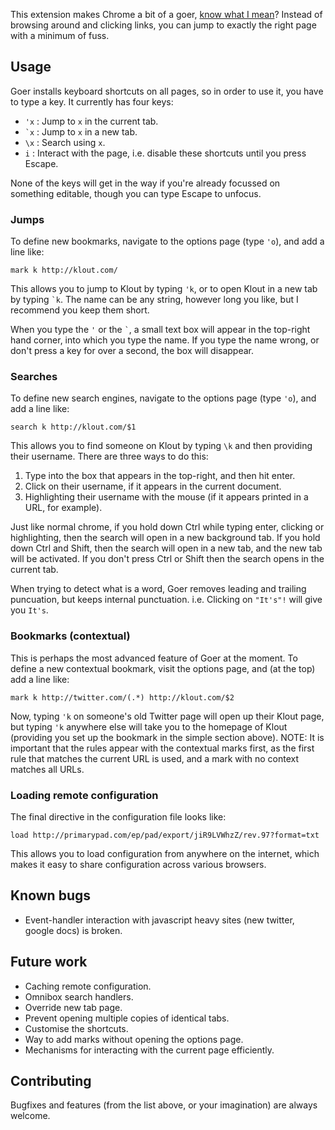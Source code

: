 This extension makes Chrome a bit of a goer, [know what I mean](http://www.youtube.com/watch?v=jT3_UCm1A5I)? Instead of browsing around and clicking links, you can jump to exactly the right page with a minimum of fuss.

Usage
-----

Goer installs keyboard shortcuts on all pages, so in order to use it, you have to type a key. It currently has four keys:

* `'x` : Jump to `x` in the current tab.
* <code>\`x</code> : Jump to `x` in a new tab.
* `\x` : Search using `x`.
* `i` : Interact with the page, i.e. disable these shortcuts until you press Escape.

None of the keys will get in the way if you're already focussed on something editable, though you can type Escape to unfocus.

### Jumps ###

To define new bookmarks, navigate to the options page (type `'o`), and add a line like:

    mark k http://klout.com/

This allows you to jump to Klout by typing `'k`, or to open Klout in a new tab by typing <code>\`k</code>. The name can be any string, however long you like, but I recommend you keep them short.

When you type the <code>'</code> or the <code>\`</code>, a small text box will appear in the top-right hand corner, into which you type the name. If you type the name wrong, or don't press a key for over a second, the box will disappear.

### Searches ###

To define new search engines, navigate to the options page (type `'o`), and add a line like:

    search k http://klout.com/$1

This allows you to find someone on Klout by typing `\k` and then providing their username. There are three ways to do this:

1. Type into the box that appears in the top-right, and then hit enter.
2. Click on their username, if it appears in the current document.
3. Highlighting their username with the mouse (if it appears printed in a URL, for example).

Just like normal chrome, if you hold down Ctrl while typing enter, clicking or highlighting, then the search will open in a new background tab. If you hold down Ctrl and Shift, then the search will open in a new tab, and the new tab will be activated. If you don't press Ctrl or Shift then the search opens in the current tab.

When trying to detect what is a word, Goer removes leading and trailing puncuation, but keeps internal punctuation. i.e. Clicking on <code>"It's"!</code> will give you <code>It's</code>.

### Bookmarks (contextual) ###

This is perhaps the most advanced feature of Goer at the moment. To define a new contextual bookmark, visit the options page, and (at the top) add a line like:

    mark k http://twitter.com/(.*) http://klout.com/$2

Now, typing `'k` on someone's old Twitter page will open up their Klout page, but typing `'k` anywhere else will take you to the homepage of Klout (providing you set up the bookmark in the simple section above). NOTE: It is important that the rules appear with the contextual marks first, as the first rule that matches the current URL is used, and a mark with no context matches all URLs.

### Loading remote configuration ###

The final directive in the configuration file looks like:

    load http://primarypad.com/ep/pad/export/jiR9LVWhzZ/rev.97?format=txt

This allows you to load configuration from anywhere on the internet, which makes it easy to share configuration across various browsers.

Known bugs
----------

* Event-handler interaction with javascript heavy sites (new twitter, google docs) is broken.

Future work
-----------

* Caching remote configuration.
* Omnibox search handlers.
* Override new tab page.
* Prevent opening multiple copies of identical tabs.
* Customise the shortcuts.
* Way to add marks without opening the options page.
* Mechanisms for interacting with the current page efficiently.

Contributing
------------

Bugfixes and features (from the list above, or your imagination) are always welcome.
